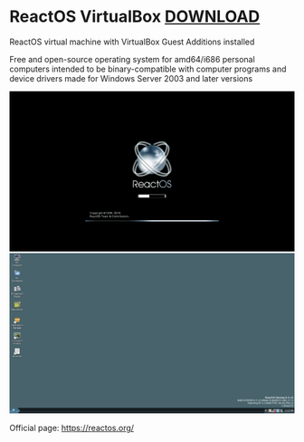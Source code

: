 # ReactOS VirtualBox [DOWNLOAD](https://github.com/Virtual-Machines/ReactOS-VirtualBox/releases/download/latest/ReactOS.ova)
ReactOS virtual machine with VirtualBox Guest Additions installed

Free and open-source operating system for amd64/i686 personal computers intended to be binary-compatible with computer programs and device drivers made for Windows Server 2003 and later versions

![Boot](https://raw.githubusercontent.com/Virtual-Machines/ReactOS-VirtualBox/master/ReactOSBoot.png)
![Desktop](https://raw.githubusercontent.com/Virtual-Machines/ReactOS-VirtualBox/master/ReactOSDesktop.png)

Official page: https://reactos.org/
